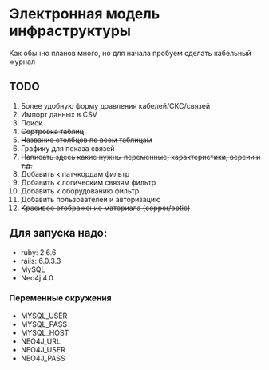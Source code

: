 # Электронная модель инфраструктуры
Как обычно планов много, но для начала пробуем сделать кабельный журнал

## TODO

1. Более удобную форму доавления кабелей/СКС/связей
1. Импорт данных в CSV
1. Поиск
1. ~~Сортровка таблиц~~
1. ~~Название столбцов по всем таблицам~~
1. Графику для показа связей
1. ~~Написать здесь какие нужны переменные, характеристики, версии и т.д.~~
1. Добавить к патчкордам фильтр
1. Добавить к логическим связям фильтр
1. Добавить к оборудованию фильтр
1. Добавить пользователей и авторизацию
1. ~~Красивое отображение материала (copper/optic)~~


## Для запуска надо:
- ruby: 2.6.6
- rails: 6.0.3.3
- MySQL
- Neo4j 4.0

### Переменные окружения
- MYSQL_USER 
- MYSQL_PASS
- MYSQL_HOST
- NEO4J_URL
- NEO4J_USER
- NEO4J_PASS